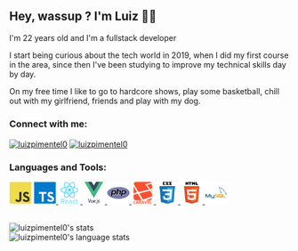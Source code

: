 ## Hey, wassup ? I'm Luiz 🤙🏾

<div align="left">
 <p>I'm 22 years old and I'm a fullstack developer</p>
 <p>I start being curious about the tech world in 2019, when I did my first course in the area, since then I've been studying to improve my technical skills day by day.</p>
 <p>On my free time I like to go to hardcore shows, play some basketball, chill out with my girlfriend, friends and play with my dog. <br></p>

 <h3 align="left">Connect with me:</h3>
 <p align="left">
  <a href="https://dev.to/luizpimentel0" target="_blank"><img align="center" src="https://raw.githubusercontent.com/rahuldkjain/github-profile-readme-generator/master/src/images/icons/Social/devto.svg" alt="luizpimentel0" height="30" width="40" /></a>
  <a href="https://linkedin.com/in/luizpimentel0" target="blank"><img align="center" src="https://raw.githubusercontent.com/rahuldkjain/github-profile-readme-generator/master/src/images/icons/Social/linked-in-alt.svg" alt="luizpimentel0" height="30" width="40" /></a>
 </p>

<h3>Languages and Tools:</h3>
<p>
 <a href="https://developer.mozilla.org/en-US/docs/Web/JavaScript" target="_blank" rel="noreferrer"> <img src="https://raw.githubusercontent.com/devicons/devicon/master/icons/javascript/javascript-original.svg" alt="javascript" width="40" height="40"/></a>
 <a href="https://www.typescriptlang.org/" target="_blank" rel="noreferrer"> <img src="https://raw.githubusercontent.com/devicons/devicon/master/icons/typescript/typescript-original.svg" alt="typescript" width="40" height="40"/> </a> 
 <a href="https://reactjs.org/" target="_blank" rel="noreferrer"> <img src="https://raw.githubusercontent.com/devicons/devicon/master/icons/react/react-original-wordmark.svg" alt="react" width="40" height="40"/> </a> 
 <a href="https://vuejs.org/" target="_blank" rel="noreferrer"> <img src="https://raw.githubusercontent.com/devicons/devicon/master/icons/vuejs/vuejs-original-wordmark.svg" alt="vuejs" width="40" height="40"/> </a> 
 <a href="https://www.php.net" target="_blank" rel="noreferrer"> <img src="https://raw.githubusercontent.com/devicons/devicon/master/icons/php/php-original.svg" alt="php" width="40" height="40"/> </a> 
 <a href="https://laravel.com/" target="_blank" rel="noreferrer"> <img src="https://raw.githubusercontent.com/devicons/devicon/master/icons/laravel/laravel-plain-wordmark.svg" alt="laravel" width="40" height="40"/> </a>
 <a href="https://www.w3schools.com/css/" target="_blank" rel="noreferrer"> <img src="https://raw.githubusercontent.com/devicons/devicon/master/icons/css3/css3-original-wordmark.svg" alt="css3" width="40" height="40"/> </a>
 <a href="https://www.w3.org/html/" target="_blank" rel="noreferrer"> <img src="https://raw.githubusercontent.com/devicons/devicon/master/icons/html5/html5-original-wordmark.svg" alt="html5" width="40" height="40"/> </a>
 <a href="https://www.mysql.com/" target="_blank" rel="noreferrer"> <img src="https://raw.githubusercontent.com/devicons/devicon/master/icons/mysql/mysql-original-wordmark.svg" alt="mysql" width="40" height="40"/> </a>
</p>
</div>
<br />
<div align="left">
 <img width="400em" src="https://github-readme-stats-sigma-five.vercel.app/api/top-langs/?username=luizpimentel0&layout=compact=true&theme=tokyonight&count_private=true" alt="luizpimentel0's stats"/> <br />
 <img width="400em" src="https://github-readme-stats-sigma-five.vercel.app/api?username=luizpimentel0&theme=tokyonight&show_icons=true&count_private=true"  alt="luizpimentel0's language stats"/>
</div>


